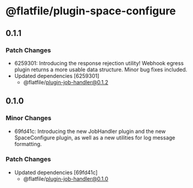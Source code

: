 # @flatfile/plugin-space-configure

## 0.1.1

### Patch Changes

- 6259301: Introducing the response rejection utility! Webhook egress plugin returns a more usable data structure. Minor bug fixes included.
- Updated dependencies [6259301]
  - @flatfile/plugin-job-handler@0.1.2

## 0.1.0

### Minor Changes

- 69fd41c: Introducing the new JobHandler plugin and the new SpaceConfigure plugin, as well as a new utilities for log message formatting.

### Patch Changes

- Updated dependencies [69fd41c]
  - @flatfile/plugin-job-handler@0.1.0
